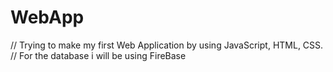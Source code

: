 # WebApp
// Trying to make my first Web Application by using JavaScript, HTML, CSS. 
// For the database i will be using FireBase 
